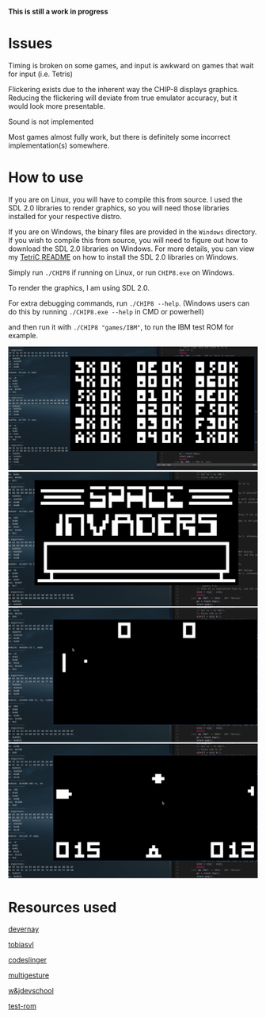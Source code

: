 **This is still a work in progress**

# Issues
Timing is broken on some games, and input is awkward on games that wait for input (i.e. Tetris)

Flickering exists due to the inherent way the CHIP-8 displays graphics. Reducing the flickering will deviate from true emulator
accuracy, but it would look more presentable.

Sound is not implemented

Most games almost fully work, but there is definitely some incorrect implementation(s) somewhere.

# How to use

If you are on Linux, you will have to compile this from source. I used the SDL 2.0 libraries to render graphics, so you will need those libraries installed for your respective distro.

If you are on Windows, the binary files are provided in the ``Windows`` directory. If you wish to compile this from source, you will need to figure out how to download the SDL 2.0 libraries on Windows. For more details, you can view my [TetriC README](https://github.com/hosua/TetriC#compiling-on-windows) on how to install the SDL 2.0 libraries on Windows. 

Simply run ``./CHIP8`` if running on Linux, or run ``CHIP8.exe`` on Windows.

To render the graphics, I am using SDL 2.0.

For extra debugging commands, run ``./CHIP8 --help``. (Windows users can do this by running ``./CHIP8.exe --help`` in CMD or powerhell)

and then run it with ``./CHIP8 "games/IBM"``, to run the IBM test ROM for example.

![opcode-test](images/opcode_test.png)
![invaders](images/invaders.gif)
![pong](images/pong.gif)
![UFO](images/ufo.gif)

# Resources used
[devernay](http://devernay.free.fr/hacks/chip8/C8TECH10.HTM)

[tobiasvl](https://tobiasvl.github.io/blog/write-a-chip-8-emulator/)

[codeslinger](http://www.codeslinger.co.uk/pages/projects/chip8.html)

[multigesture](https://multigesture.net/articles/how-to-write-an-emulator-chip-8-interpreter/)

[w&jdevschool](https://blog.wjdevschool.com/blog/video-game-console-emulator/)

[test-rom](https://github.com/corax89/chip8-test-rom)


